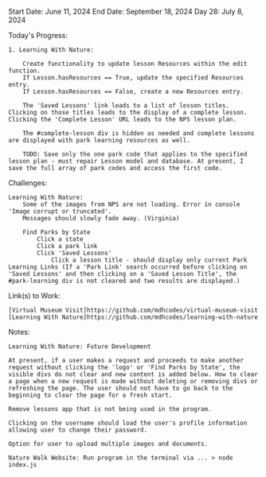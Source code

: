 Start Date: June 11, 2024
End Date: September 18, 2024
Day 28: July 8, 2024

Today's Progress:

    1. Learning With Nature:
        
        Create functionality to update lesson Resources within the edit function. 
        If Lesson.hasResources == True, update the specified Resources entry. 
        If Lesson.hasResources == False, create a new Resources entry.
        
        The 'Saved Lessons' link leads to a list of lesson titles. Clicking on those titles leads to the display of a complete lesson. Clicking the 'Complete Lesson' URL leads to the NPS lesson plan.

        The #complete-lesson div is hidden as needed and complete lessons are displayed with park learning resources as well.

        TODO: Save only the one park code that applies to the specified lesson plan - must repair Lesson model and database. At present, I save the full array of park codes and access the first code.

Challenges:  

    Learning With Nature: 
        Some of the images from NPS are not loading. Error in console 'Image corrupt or truncated'.
        Messages should slowly fade away. (Virginia)  

        Find Parks by State
            Click a state
            Click a park link
            Click 'Saved Lessons'
                Click a lesson title - should display only current Park Learning Links (If a 'Park Link' search occurred before clicking on 'Saved Lessons' and then clicking on a 'Saved Lesson Title', the #park-learning div is not cleared and two results are displayed.)

Link(s) to Work:

    [Virtual Museum Visit]https://github.com/mdhcodes/virtual-museum-visit      
    [Learning With Nature]https://github.com/mdhcodes/learning-with-nature 

Notes:

    Learning With Nature: Future Development     

    At present, if a user makes a request and proceeds to make another request without clicking the 'logo' or 'Find Parks by State', the visible divs do not clear and new content is added below. How to clear a page when a new request is made without deleting or removing divs or refreshing the page. The user should not have to go back to the beginning to clear the page for a fresh start. 

    Remove lessons app that is not being used in the program.

    Clicking on the username should load the user's profile information allowing user to change their password.

    Option for user to upload multiple images and documents.

    Nature Walk Website: Run program in the terminal via ... > node index.js